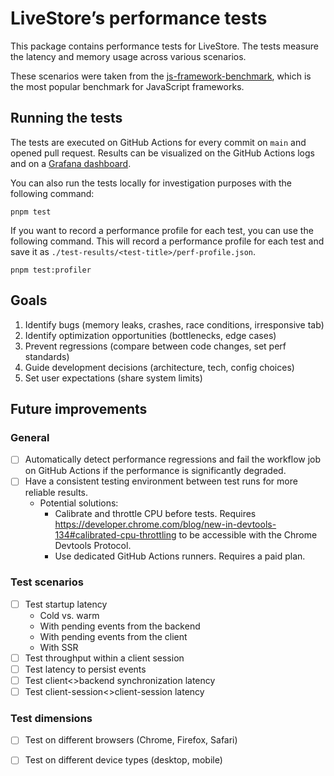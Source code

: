 # LiveStore’s performance tests

This package contains performance tests for LiveStore. The tests measure the latency and memory usage across various scenarios.

These scenarios were taken from the [js-framework-benchmark](https://github.com/krausest/js-framework-benchmark), which is the most popular benchmark for JavaScript frameworks.

## Running the tests

The tests are executed on GitHub Actions for every commit on `main` and opened pull request. Results can be visualized on the GitHub Actions logs and on a [Grafana dashboard](https://livestore.grafana.net/d/ee4353fc-fd9a-4f9d-96fa-ac0c8f3a47e7/performance-tests).

You can also run the tests locally for investigation purposes with the following command:

```shell
pnpm test
```

If you want to record a performance profile for each test, you can use the following command. This will record a performance profile for each test and save it as `./test-results/<test-title>/perf-profile.json`.

```shell
pnpm test:profiler
```

## Goals

1. Identify bugs (memory leaks, crashes, race conditions, irresponsive tab)
2. Identify optimization opportunities (bottlenecks, edge cases)
3. Prevent regressions (compare between code changes, set perf standards)
4. Guide development decisions (architecture, tech, config choices)
5. Set user expectations (share system limits)

## Future improvements

### General
- [ ] Automatically detect performance regressions and fail the workflow job on GitHub Actions if the performance is significantly degraded.
- [ ] Have a consistent testing environment between test runs for more reliable results.
  - Potential solutions:
    - Calibrate and throttle CPU before tests. Requires https://developer.chrome.com/blog/new-in-devtools-134#calibrated-cpu-throttling to be accessible with the Chrome Devtools Protocol.
    - Use dedicated GitHub Actions runners. Requires a paid plan.

### Test scenarios
- [ ] Test startup latency
  - Cold vs. warm
  - With pending events from the backend
  - With pending events from the client
  - With SSR
- [ ] Test throughput within a client session
- [ ] Test latency to persist events
- [ ] Test client<>backend synchronization latency
- [ ] Test client-session<>client-session latency

### Test dimensions
- [ ] Test on different browsers (Chrome, Firefox, Safari)
- [ ] Test on different device types (desktop, mobile)

